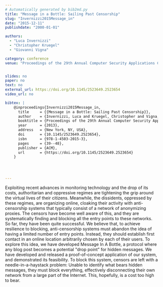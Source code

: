```yaml
---
# Automatically generated by bib2md.py
title: "Message in a Bottle: Sailing Past Censorship"
slug: "Invernizzi2015Message_in"
date: "2015-12-11"
publishdate: "2000-01-01"

authors:
  - "Luca Invernizzi"
  - "Christopher Kruegel"
  - "Giovanni Vigna"

category: conference
venue: "Proceedings of the 29th Annual Computer Security Applications Conference (ACSAC)"


slides: no
paper: no
text: no
external_url: https://doi.org/10.1145/2523649.2523654
video_url: no

bibtex: |
    @inproceedings{Invernizzi2015Message_in,
      title     = {{Message in a Bottle: Sailing Past Censorship}},
      author    = {Invernizzi, Luca and Kruegel, Christopher and Vigna, Giovanni},
      booktitle = {Proceedings of the 29th Annual Computer Security Applications Conference (ACSAC)},
      year      = {2013},
      address   = {New York, NY, USA},
      doi       = {10.1145/2523649.2523654},
      isbn      = {978-1-4503-2015-3},
      pages     = {39--48},
      publisher = {ACM},
      url       = {https://doi.org/10.1145/2523649.2523654}
    }




---
```


Exploiting recent advances in monitoring technology and the drop of its costs, authoritarian and oppressive regimes are tightening the grip around the virtual lives of their citizens. Meanwhile, the dissidents, oppressed by these regimes, are organizing online, cloaking their activity with anti-censorship systems that typically consist of a network of anonymizing proxies. The censors have become well aware of this, and they are systematically finding and blocking all the entry points to these networks. So far, they have been quite successful. We believe that, to achieve resilience to blocking, anti-censorship systems must abandon the idea of having a limited number of entry points. Instead, they should establish first contact in an online location arbitrarily chosen by each of their users. To explore this idea, we have developed Message In A Bottle, a protocol where any blog post becomes a potential "drop point" for hidden messages. We have developed and released a proof-of-concept application of our system, and demonstrated its feasibility. To block this system, censors are left with a needle-in-a-haystack problem: Unable to identify what bears hidden messages, they must block everything, effectively disconnecting their own network from a large part of the Internet. This, hopefully, is a cost too high to bear.